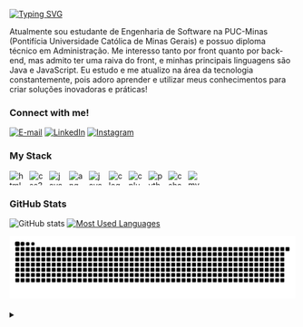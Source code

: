 <img align="right" alt="" height="300px" src="./me.png">

[![Typing SVG](https://readme-typing-svg.demolab.com?font=Fira+Code&weight=600&size=25&pause=1000&color=8c00c7&random=false&width=435&height=40&lines=Ol%C3%A1%2C+Eu+sou+Thiago+Cury!+%F0%9F%91%BE%F0%9F%93%9A%F0%9F%92%99)](https://git.io/typing-svg)



<p align="left">Atualmente sou estudante de Engenharia de Software na PUC-Minas (Pontifícia Universidade Católica de Minas Gerais) e possuo diploma técnico em Administração.
Me interesso tanto por front quanto por back-end, mas admito ter uma raiva do front, e minhas principais linguagens são Java e JavaScript. 
Eu estudo e me atualizo na área da tecnologia constantemente, pois adoro aprender e utilizar meus conhecimentos para criar soluções inovadoras e práticas!


<h3 align="left">Connect with me!</h3>

[![E-mail](https://img.shields.io/badge/-Email-000?style=for-the-badge&logo=microsoft-outlook&logoColor=8c00c7&color:FFF)](mailto:ticokgk@gmail.com)
[![LinkedIn](https://img.shields.io/badge/-LinkedIn-000?style=for-the-badge&logo=linkedin&logoColor=8c00c7&color:FFF)](https://www.linkedin.com/in/thiago-cury-freire-327a83242/)
[![Instagram](https://img.shields.io/badge/-Instagram-000?style=for-the-badge&logo=instagram&logoColor=8c00c7&color:FFF)](https://www.instagram.com/cury_th/?next=%2F)

<h3 align="left">My Stack</h3>

<div align="left" style="display: flex; flex-wrap: wrap; align-items: center; gap: 10px;">
  <img src="https://cdn.jsdelivr.net/gh/devicons/devicon/icons/html5/html5-original.svg" height="25px" width="25px" alt="html5 logo"/>
  <img src="https://cdn.jsdelivr.net/gh/devicons/devicon/icons/css3/css3-original.svg" height="25px" width="25px" alt="css3 logo"/>
  <img src="https://cdn.jsdelivr.net/gh/devicons/devicon/icons/javascript/javascript-plain.svg" height="25" width="25px" alt="javascript logo"/>
  <img src="https://cdn.jsdelivr.net/gh/devicons/devicon/icons/angular/angular-original.svg" height="25" width="25px" alt="angular logo"/>
  <img src="https://cdn.jsdelivr.net/gh/devicons/devicon/icons/java/java-original.svg" height="25" width="25px" alt="java logo"/>
  <img src="https://cdn.jsdelivr.net/gh/devicons/devicon/icons/c/c-original.svg" height="25" width="25px" alt="c logo"/>
  <img src="https://cdn.jsdelivr.net/gh/devicons/devicon/icons/cplusplus/cplusplus-original.svg" height="25" width="25px" alt="cplusplus logo"/>
  <img src="https://cdn.jsdelivr.net/gh/devicons/devicon/icons/python/python-original.svg" height="25" width="25px" alt="python logo"/>
  <img src="https://cdn.jsdelivr.net/gh/devicons/devicon/icons/csharp/csharp-original.svg" height="25" width="25px" alt="csharp logo"/>
  <img src="https://cdn.jsdelivr.net/gh/devicons/devicon/icons/mysql/mysql-original.svg" height="25" width="25px" alt="mysql logo"/>
</div>

<h3>GitHub Stats</h3>

![GitHub stats](https://github-readme-stats-git-masterrstaa-rickstaa.vercel.app/api?username=ThCury&hide_title=true&show_icons=true&include_all_commits=false&count_private=true&line_height=25&hide=issues&bg_color=0d1017&title_color=8c00c7&text_color=FFF&border_radius=3&border_color=8c00c7&icon_color=8c00c7&theme=jolly)
[![Most Used Languages](https://github-readme-stats-git-masterrstaa-rickstaa.vercel.app/api/top-langs/?username=ThCury&line_height=10&card_width=290&layout=compact&hide_title=false&count_private=true&langs_count=4&show_icons=true&title_color=eee7f1&hide=html,css&bg_color=0d1017&text_color=eee7f1&border_radius=3&border_color=8c00c7&count_private=true)](https://github.com/ThCury/github-readme-stats)
<br>


<picture>
  <source media="(prefers-color-scheme: dark)" srcset="https://raw.githubusercontent.com/ThCury/ThCury/output/github-contribution-grid-snake-dark.svg">
  <source media="(prefers-color-scheme: light)" srcset="https://raw.githubusercontent.com/ThCury/ThCury/output/github-contribution-grid-snake.svg">
  <img alt="github contribution grid snake animation" src="https://raw.githubusercontent.com/ThCury/ThCury/output/github-contribution-grid-snake.svg">
</picture>
<br><br>



<details align="left">
  <summary></summary> 
 
  - Badges by <a href="https://shields.io/">shields.io</a>.
  - GitHub Stats by <a href="https://github.com/anuraghazra/github-readme-stats">anuraghazra</a>.
  - Developer vector created by @andi_aqua_ on <a href="https://picrew.me/en/">picrew</a>.
 
  <div align="right">Made with 💜 by <a href="https://github.com/ThCury">ThCury</a>.</div>

</details>

